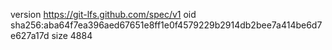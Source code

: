 version https://git-lfs.github.com/spec/v1
oid sha256:aba64f7ea396aed67651e8ff1e0f4579229b2914db2bee7a414be6d7e627a17d
size 4884
